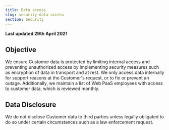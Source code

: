 ```yaml
---
title: Data access
slug: security-data-access
section: Security
---
```


**Last updated 29th April 2021**




## Objective  

We ensure Customer data is protected by limiting internal access and preventing unauthorized access by implementing security measures such as encryption of data in transport and at rest. We only access data internally for support reasons at the Customer's request, or to fix or prevent an outage. Additionally, we maintain a list of Web PaaS employees with access to customer data, which is reviewed monthly.   

## Data Disclosure

We do not disclose Customer data to third parties unless legally obligated to do so under certain circumstances such as a law enforcement request.
